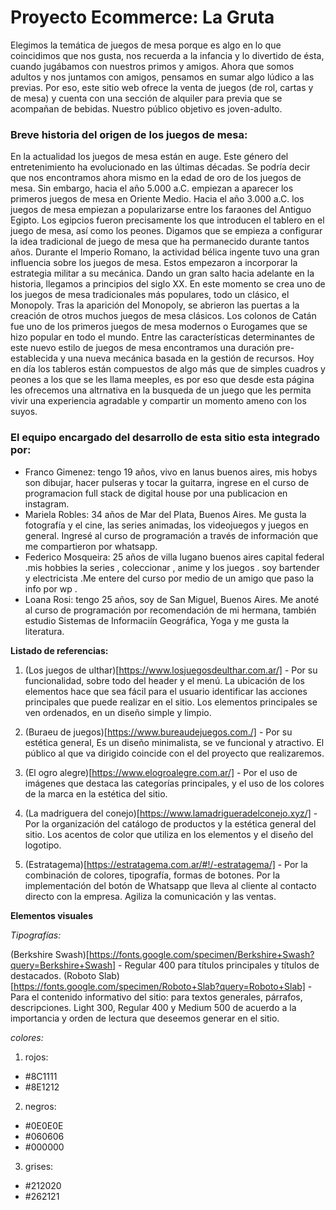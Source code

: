# Proyecto Ecommerce: La Gruta 

Elegimos la temática de juegos de mesa porque es algo en lo que coincidimos que nos gusta, nos recuerda a la infancia y lo divertido de ésta, cuando jugábamos con nuestros primos y amigos. Ahora que somos adultos y nos juntamos con amigos, pensamos en sumar algo lúdico a las previas.
Por eso, este sitio web ofrece la venta de juegos (de rol, cartas y de mesa) y cuenta con una sección de alquiler para previa que se acompañan de bebidas. Nuestro público objetivo es joven-adulto.

### Breve historia del origen de los juegos de mesa: 

En la actualidad los juegos de mesa están en auge. Este género del entretenimiento ha evolucionado en las últimas décadas. Se podría decir que nos encontramos ahora mismo en la edad de oro de los juegos de mesa.
Sin embargo, hacia el año 5.000 a.C. empiezan a aparecer los primeros juegos de mesa en Oriente Medio.
Hacia el año 3.000 a.C. los juegos de mesa empiezan a popularizarse entre los faraones del Antiguo Egipto.
Los egipcios fueron precisamente los que introducen el tablero en el juego de mesa, así como los peones. Digamos que se empieza a configurar la idea tradicional de juego de mesa que ha permanecido durante tantos años.
Durante el Imperio Romano, la actividad bélica ingente tuvo una gran influencia sobre los juegos de mesa. Estos empezaron a incorporar la estrategia militar a su mecánica.
Dando un gran salto hacia adelante en la historia, llegamos a principios del siglo XX. En este momento se crea  uno de los juegos de mesa tradicionales más populares, todo un clásico, el Monopoly.
Tras la aparición del Monopoly, se abrieron las puertas a la creación de otros muchos juegos de mesa clásicos.
Los colonos de Catán fue uno de los primeros juegos de mesa modernos o Eurogames que se hizo popular en todo el mundo. 
Entre las características determinantes de este nuevo estilo de juegos de mesa encontramos una duración pre-establecida y una nueva mecánica basada en la gestión de recursos.
Hoy en día los tableros están compuestos de algo más que de simples cuadros y peones a los que se les llama meeples, es por eso que desde esta página les ofrecemos una altrnativa en la busqueda de un juego que les permita vivir una experiencia agradable y compartir un momento ameno con los suyos.


### El equipo encargado del desarrollo de esta sitio esta integrado por:

* Franco Gimenez: tengo 19 años, vivo en lanus buenos aires, mis hobys son dibujar, hacer pulseras y tocar la guitarra, ingrese en el curso de programacion full stack de digital house por una publicacion en instagram.
* Mariela Robles: 34 años de Mar del Plata, Buenos Aires. Me gusta la fotografía y el cine, las series animadas, los videojuegos y juegos en general. Ingresé al curso de programación a través de información que me compartieron por whatsapp.
* Federico Mosqueira: 25 años de villa lugano buenos aires capital federal .mis hobbies la series , coleccionar , anime y los juegos . soy bartender y electricista .Me entere del curso por medio de un amigo que paso la info por wp .
* Loana Rosi: tengo 25 años, soy de San Miguel, Buenos Aires. Me anoté al curso de programación por recomendación de mi hermana, también estudio Sistemas de Informaciín Geográfica, Yoga y me gusta la literatura.


**Listado de referencias:**

1. (Los juegos de ulthar)[https://www.losjuegosdeulthar.com.ar/] - 
Por su funcionalidad, sobre todo del header y el menú. La ubicación de los elementos hace que sea fácil para el usuario identificar las acciones principales que puede realizar en el sitio. Los elementos principales se ven ordenados, en un diseño simple y limpio.

2. (Buraeu de juegos)[https://www.bureaudejuegos.com./] - 
Por su estética general, Es un diseño minimalista, se ve funcional y atractivo.
El público al que va dirigido coincide con el del proyecto que realizaremos.

3. (El ogro alegre)[https://www.elogroalegre.com.ar/] -
Por el uso de imágenes que destaca las categorías principales, y el uso de los colores de la marca en la estética del sitio. 

4. (La madriguera del conejo)[https://www.lamadrigueradelconejo.xyz/] -
Por la organización del catálogo de productos y la estética general del sitio. Los acentos de color que utiliza en los elementos y el diseño del logotipo. 

5. (Estratagema)[https://estratagema.com.ar/#!/-estratagema/] -
Por la combinación de colores, tipografía, formas de botones.
Por la implementación del botón de Whatsapp que lleva al cliente al contacto directo con la empresa. Agiliza la comunicación y las ventas.

**Elementos visuales**

*Tipografías:*

(Berkshire Swash)[https://fonts.google.com/specimen/Berkshire+Swash?query=Berkshire+Swash] - 
Regular 400 para títulos principales y títulos de destacados.
(Roboto Slab)[https://fonts.google.com/specimen/Roboto+Slab?query=Roboto+Slab] - 
Para el contenido informativo del sitio: para textos generales, párrafos, descripciones. Light 300, Regular 400 y Medium 500 de acuerdo a la importancia y orden de lectura que deseemos generar en el sitio.

*colores:*

1. rojos:
 * #8C1111
 * #8E1212

2. negros:
 * #0E0E0E
 * #060606 
 * #000000 

3. grises:
 * #212020
 * #262121

